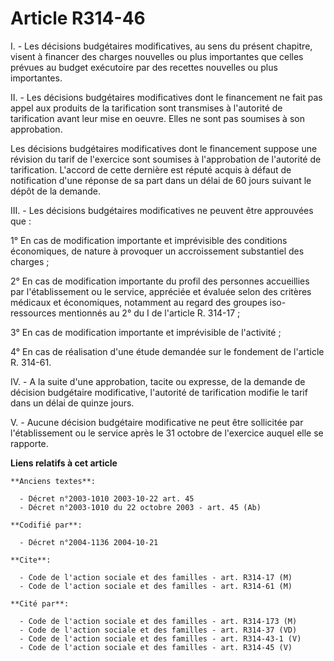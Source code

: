 # Article R314-46

I. - Les décisions budgétaires modificatives, au sens du présent chapitre, visent à financer des charges nouvelles ou plus
importantes que celles prévues au budget exécutoire par des recettes nouvelles ou plus importantes.

II. - Les décisions budgétaires modificatives dont le financement ne fait pas appel aux produits de la tarification sont
transmises à l'autorité de tarification avant leur mise en oeuvre. Elles ne sont pas soumises à son approbation.

Les décisions budgétaires modificatives dont le financement suppose une révision du tarif de l'exercice sont soumises à
l'approbation de l'autorité de tarification. L'accord de cette dernière est réputé acquis à défaut de notification d'une
réponse de sa part dans un délai de 60 jours suivant le dépôt de la demande.

III. - Les décisions budgétaires modificatives ne peuvent être approuvées que :

1° En cas de modification importante et imprévisible des conditions économiques, de nature à provoquer un accroissement
substantiel des charges ;

2° En cas de modification importante du profil des personnes accueillies par l'établissement ou le service, appréciée et
évaluée selon des critères médicaux et économiques, notamment au regard des groupes iso-ressources mentionnés au 2° du I de
l'article R. 314-17 ;

3° En cas de modification importante et imprévisible de l'activité ;

4° En cas de réalisation d'une étude demandée sur le fondement de l'article R. 314-61.

IV. - A la suite d'une approbation, tacite ou expresse, de la demande de décision budgétaire modificative, l'autorité de
tarification modifie le tarif dans un délai de quinze jours.

V. - Aucune décision budgétaire modificative ne peut être sollicitée par l'établissement ou le service après le 31 octobre de
l'exercice auquel elle se rapporte.

**Liens relatifs à cet article**

	**Anciens textes**:

	  - Décret n°2003-1010 2003-10-22 art. 45
	  - Décret n°2003-1010 du 22 octobre 2003 - art. 45 (Ab)

	**Codifié par**:

	  - Décret n°2004-1136 2004-10-21

	**Cite**:

	  - Code de l'action sociale et des familles - art. R314-17 (M)
	  - Code de l'action sociale et des familles - art. R314-61 (M)

	**Cité par**:

	  - Code de l'action sociale et des familles - art. R314-173 (M)
	  - Code de l'action sociale et des familles - art. R314-37 (VD)
	  - Code de l'action sociale et des familles - art. R314-43-1 (V)
	  - Code de l'action sociale et des familles - art. R314-45 (V)
